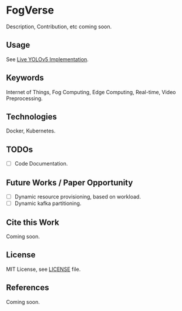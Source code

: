 # FogVerse
Description, Contribution, etc coming soon.

## Usage
See [Live YOLOv5 Implementation](https://github.com/fogverse/live-yolov5).

## Keywords
Internet of Things, Fog Computing, Edge Computing, Real-time, Video
Preprocessing.

## Technologies
Docker, Kubernetes.

## TODOs
- [ ] Code Documentation.

## Future Works / Paper Opportunity
- [ ] Dynamic resource provisioning, based on workload.
- [ ] Dynamic kafka partitioning.

## Cite this Work
Coming soon.

## License
MIT License, see [LICENSE](LICENSE) file.

## References
Coming soon.
